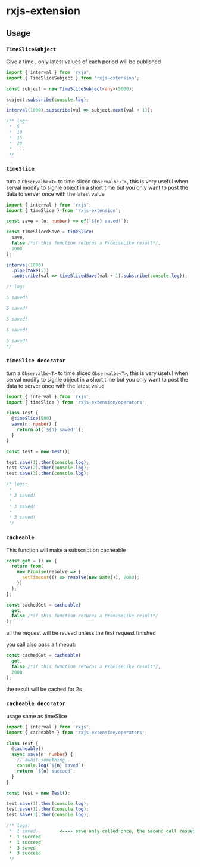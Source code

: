 # rxjs-extension

## Usage

### `TimeSliceSubject`

Give a time , only latest values of each period will be published

```ts
import { interval } from 'rxjs';
import { TimeSliceSubject } from 'rxjs-extension';

const subject = new TimeSliceSubject<any>(5000);

subject.subscribe(console.log);

interval(1000).subscribe(val => subject.next(val + 1));

/** log:
 *  5
 *  10
 *  15
 *  20
 *  ...
 */
```

### `timeSlice`

turn a `Observalbe<T>` to time sliced `Observalbe<T>`, this is very useful when serval modify to signle object in a short time but you only want to post the data to server once with the latest value

```ts
import { interval } from 'rxjs';
import { timeSlice } from 'rxjs-extension';

const save = (n: number) => of(`${n} saved!`);

const timeSlicedSave = timeSlice(
  save,
  false /*if this function returns a PromiseLike result*/,
  5000
);

interval(1000)
  .pipe(take(5))
  .subscribe(val => timeSlicedSave(val + 1).subscribe(console.log));

/* log:

5 saved! ​​​​​

5 saved! ​​​​​

5 saved! ​​​​​

5 saved! ​​​​​

5 saved! ​​​
*/
```

### `timeSlice decorator`

turn a `Observalbe<T>` to time sliced `Observalbe<T>`, this is very useful when serval modify to signle object in a short time but you only want to post the data to server once with the latest value

```ts
import { interval } from 'rxjs';
import { timeSlice } from 'rxjs-extension/operators';

class Test {
  @timeSlice(500)
  save(n: number) {
    return of(`${n} saved!`);
  }
}

const test = new Test();

test.save(1).then(console.log);
test.save(2).then(console.log);
test.save(3).then(console.log);

/* logs:
 *
 * 3 saved! ​​​​​
 *
 * 3 saved!
 *  ​​​​​
 * 3 saved! ​​​​​
 */
```

### `cacheable`

This function will make a subscription cacheable

```ts
const get = () => {
  return from(
    new Promise(resolve => {
      setTimeout(() => resolve(new Date()), 2000);
    })
  );
};

const cachedGet = cacheable(
  get,
  false /*if this function returns a PromiseLike result*/
);
```

all the request will be reused unless the first request finished

you call also pass a timeout:

```ts
const cachedGet = cacheable(
  get,
  false /*if this function returns a PromiseLike result*/,
  2000
);
```

the result will be cached for 2s

### `cacheable decorator`

usage same as timeSlice

```ts
import { interval } from 'rxjs';
import { cacheable } from 'rxjs-extension/operators';

class Test {
  @cacheable()
  async save(n: number) {
    // await something...
    console.log(`${n} saved`);
    return `${n} succeed`;
  }
}

const test = new Test();

test.save(1).then(console.log);
test.save(1).then(console.log);
test.save(3).then(console.log);

/** logs:
 *  1 saved         <---- save only called once, the second call resued before if last call is pending
 *  1 succeed
 *  1 succeed
 *  3 saved
 *  3 succeed
 */
```
